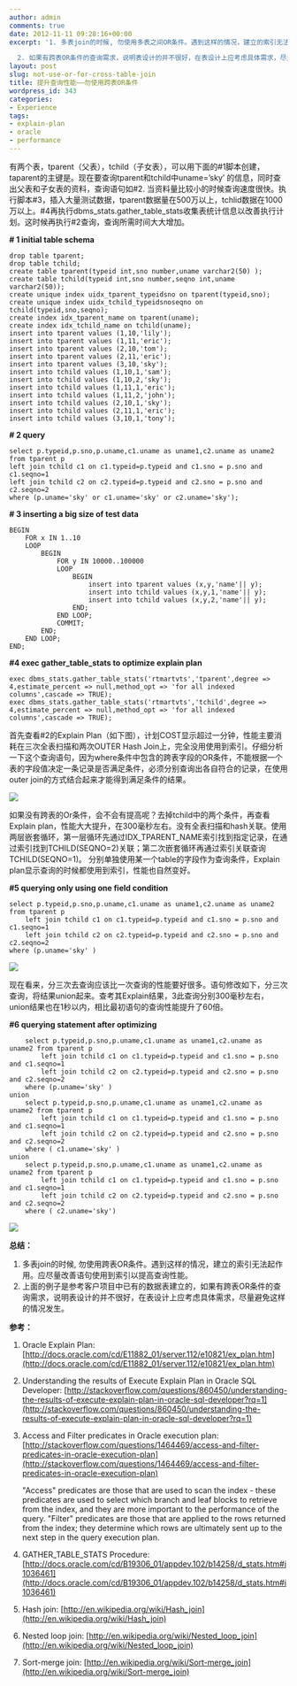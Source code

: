 ```yaml
---
author: admin
comments: true
date: 2012-11-11 09:28:16+00:00
excerpt: '1. 多表join的时候, 勿使用多表之间OR条件。遇到这样的情况，建立的索引无法起作用。应尽量改善语句使用到索引以提高查询性能。

  2. 如果有跨表OR条件的查询需求，说明表设计的并不很好，在表设计上应考虑具体需求，尽量避免这样的情况发生。'
layout: post
slug: not-use-or-for-cross-table-join
title: 提升查询性能——勿使用跨表OR条件
wordpress_id: 343
categories:
- Experience
tags:
- explain-plan
- oracle
- performance
---
```


有两个表，tparent（父表），tchild（子女表），可以用下面的#1脚本创建，taparent的主键是。现在要查询tparent和tchild中uname=’sky’ 的信息，同时查出父表和子女表的资料，查询语句如#2. 当资料量比较小的时候查询速度很快。执行脚本#3，插入大量测试数据，tparent数据量在500万以上，tchlid数据在1000万以上。#4再执行dbms_stats.gather_table_stats收集表统计信息以改善执行计划。这时候再执行#2查询，查询所需时间大大增加。

**# 1 initial table schema**

    drop table tparent;
    drop table tchild;
    create table tparent(typeid int,sno number,uname varchar2(50) );
    create table tchild(typeid int,sno number,seqno int,uname varchar2(50));
    create unique index uidx_tparent_typeidsno on tparent(typeid,sno);
    create unique index uidx_tchild_typeidsnoseqno on tchild(typeid,sno,seqno);
    create index idx_tparent_name on tparent(uname);
    create index idx_tchild_name on tchild(uname);
    insert into tparent values (1,10,'lily');
    insert into tparent values (1,11,'eric');
    insert into tparent values (2,10,'tom');
    insert into tparent values (2,11,'eric');
    insert into tparent values (3,10,'sky');
    insert into tchild values (1,10,1,'sam');
    insert into tchild values (1,10,2,'sky');
    insert into tchild values (1,11,1,'eric');
    insert into tchild values (1,11,2,'john');
    insert into tchild values (2,10,1,'sky');
    insert into tchild values (2,11,1,'eric');
    insert into tchild values (3,10,1,'tony');


**# 2 query**

    select p.typeid,p.sno,p.uname,c1.uname as uname1,c2.uname as uname2 from tparent p
    left join tchild c1 on c1.typeid=p.typeid and c1.sno = p.sno and c1.seqno=1
    left join tchild c2 on c2.typeid=p.typeid and c2.sno = p.sno and c2.seqno=2
    where (p.uname='sky' or c1.uname='sky' or c2.uname='sky');


**# 3 inserting a big size of test data**

    BEGIN
    	FOR x IN 1..10
    	LOOP
    		BEGIN
    			FOR y IN 10000..100000
    			LOOP
    				BEGIN
    					insert into tparent values (x,y,'name'|| y);
    					insert into tchild values (x,y,1,'name'|| y);
    					insert into tchild values (x,y,2,'name'|| y);
    				END;
    			END LOOP;
    			COMMIT;
    		END;
    	END LOOP;
    END;


**#4 exec gather_table_stats to optimize explain plan**

    exec dbms_stats.gather_table_stats('rtmartvts','tparent',degree => 4,estimate_percent => null,method_opt => 'for all indexed columns',cascade => TRUE);
    exec dbms_stats.gather_table_stats('rtmartvts','tchild',degree => 4,estimate_percent => null,method_opt => 'for all indexed columns',cascade => TRUE);


首先查看#2的Explain Plan（如下图），计划COST显示超过一分钟，性能主要消耗在三次全表扫描和两次OUTER Hash Join上，完全没用使用到索引。仔细分析一下这个查询语句，因为where条件中包含的跨表字段的OR条件，不能根据一个表的字段值决定一条记录是否满足条件，必须分别查询出各自符合的记录，在使用outer join的方式结合起来才能得到满足条件的结果。

[![](http://sisopipo.com/blog/media/files/2012/11/1.jpg)](http://sisopipo.com/blog/archives/343/attachment/1)

如果没有跨表的Or条件，会不会有提高呢？去掉tchild中的两个条件，再查看Explain plan，性能大大提升，在300毫秒左右。没有全表扫描和hash关联。使用两层嵌套循环，第一层循环先通过IDX_TPARENT_NAME索引找到指定记录，在通过索引找到TCHILD(SEQNO=2)关联；第二次嵌套循环再通过索引关联查询TCHILD(SEQNO=1)。
分别单独使用某一个table的字段作为查询条件，Explain plan显示查询的时候都使用到索引，性能也自然变好。

**#5 querying only using one field condition**

    select p.typeid,p.sno,p.uname,c1.uname as uname1,c2.uname as uname2 from tparent p
    	left join tchild c1 on c1.typeid=p.typeid and c1.sno = p.sno and c1.seqno=1
    	left join tchild c2 on c2.typeid=p.typeid and c2.sno = p.sno and c2.seqno=2
    where (p.uname='sky' )


[![](http://sisopipo.com/blog/media/files/2012/11/2.jpg)](http://sisopipo.com/blog/archives/343/attachment/2)

现在看来，分三次去查询应该比一次查询的性能要好很多。语句修改如下，分三次查询，将结果union起来。查考其Explain结果，3此查询分别300毫秒左右，union结果也在1秒以内，相比最初语句的查询性能提升了60倍。

**#6 querying statement after optimizing**

    	select p.typeid,p.sno,p.uname,c1.uname as uname1,c2.uname as uname2 from tparent p
    		left join tchild c1 on c1.typeid=p.typeid and c1.sno = p.sno and c1.seqno=1
    		left join tchild c2 on c2.typeid=p.typeid and c2.sno = p.sno and c2.seqno=2
    	where (p.uname='sky' )
    union
    	select p.typeid,p.sno,p.uname,c1.uname as uname1,c2.uname as uname2 from tparent p
    		left join tchild c1 on c1.typeid=p.typeid and c1.sno = p.sno and c1.seqno=1
    		left join tchild c2 on c2.typeid=p.typeid and c2.sno = p.sno and c2.seqno=2
    	where ( c1.uname='sky' )
    union
    	select p.typeid,p.sno,p.uname,c1.uname as uname1,c2.uname as uname2 from tparent p
    		left join tchild c1 on c1.typeid=p.typeid and c1.sno = p.sno and c1.seqno=1
    		left join tchild c2 on c2.typeid=p.typeid and c2.sno = p.sno and c2.seqno=2
    	where ( c2.uname='sky')


[![](http://sisopipo.com/blog/media/files/2012/11/3.jpg)](http://sisopipo.com/blog/archives/343/attachment/3)

**总结：**
1. 多表join的时候, 勿使用跨表OR条件。遇到这样的情况，建立的索引无法起作用。应尽量改善语句使用到索引以提高查询性能。
2. 上面的例子是参考客户项目中已有的数据表建立的，如果有跨表OR条件的查询需求，说明表设计的并不很好，在表设计上应考虑具体需求，尽量避免这样的情况发生。

**参考：**
1. Oracle Explain Plan: [http://docs.oracle.com/cd/E11882_01/server.112/e10821/ex_plan.htm](http://docs.oracle.com/cd/E11882_01/server.112/e10821/ex_plan.htm)
2. Understanding the results of Execute Explain Plan in Oracle SQL Developer: [http://stackoverflow.com/questions/860450/understanding-the-results-of-execute-explain-plan-in-oracle-sql-developer?rq=1](http://stackoverflow.com/questions/860450/understanding-the-results-of-execute-explain-plan-in-oracle-sql-developer?rq=1)
3. Access and Filter predicates in Oracle execution plan: [http://stackoverflow.com/questions/1464469/access-and-filter-predicates-in-oracle-execution-plan](http://stackoverflow.com/questions/1464469/access-and-filter-predicates-in-oracle-execution-plan)

    "Access" predicates are those that are used to scan the index - these predicates are used to select which branch and leaf blocks to retrieve from the index, and they are more important to the performance of the query. 
    "Filter" predicates are those that are applied to the rows returned from the index; they determine which rows are ultimately sent up to the next step in the query execution plan.


4. GATHER_TABLE_STATS Procedure: [http://docs.oracle.com/cd/B19306_01/appdev.102/b14258/d_stats.htm#i1036461](http://docs.oracle.com/cd/B19306_01/appdev.102/b14258/d_stats.htm#i1036461)
5. Hash join: [http://en.wikipedia.org/wiki/Hash_join](http://en.wikipedia.org/wiki/Hash_join)
6. Nested loop join: [http://en.wikipedia.org/wiki/Nested_loop_join](http://en.wikipedia.org/wiki/Nested_loop_join)
7. Sort-merge join: [http://en.wikipedia.org/wiki/Sort-merge_join](http://en.wikipedia.org/wiki/Sort-merge_join)
